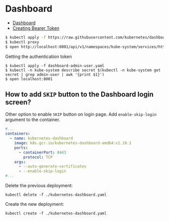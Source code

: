 # Dashboard

- [Dashboard](https://kubernetes.io/docs/tasks/access-application-cluster/web-ui-dashboard/)
- [Creating Bearer Token](https://github.com/kubernetes/dashboard/wiki/Creating-sample-user)

```bash
$ kubectl apply -f https://raw.githubusercontent.com/kubernetes/dashboard/v1.10.1/src/deploy/recommended/kubernetes-dashboard.yaml
$ kubectl proxy
$ open http://localhost:8001/api/v1/namespaces/kube-system/services/https:kubernetes-dashboard:/proxy/#!/overview?namespace=default
```

Getting the authentication token

```
$ kubectl apply -f dashboard-admin-user.yaml
$ kubectl -n kube-system describe secret $(kubectl -n kube-system get secret | grep admin-user | awk '{print $1}')
$ open localhost:8001
```

## How to add `SKIP` button to the Dashboard login screen?

Other option to enable `SKIP` button on login page. Add `enable-skip-login` argument to the container.

```yaml
#...
containers:
  - name: kubernetes-dashboard
    image: k8s.gcr.io/kubernetes-dashboard-amd64:v1.10.1
    ports:
      - containerPort: 8443
        protocol: TCP
    args:
      - --auto-generate-certificates
      - --enable-skip-login
#...
```

Delete the previous deployment:

```
kubectl delete -f ./kubernetes-dashboard.yaml
```

Create the new deployment:

```
kubectl create -f ./kubernetes-dashboard.yaml
```
